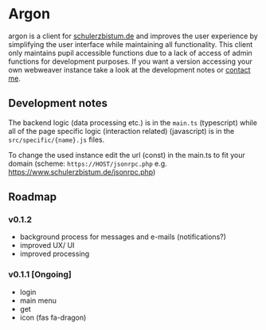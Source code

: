# Argon

argon is a client for [schulerzbistum.de](https://www.schulerzbistum.de) and improves the user experience by simplifying the user interface while maintaining all functionality. This client only maintains pupil accessible functions due to a lack of access of admin functions for development purposes. If you want a version accessing your own webweaver instance take a look at the development notes or [contact me](https://sinclair.gq/pages/contact.html).

## Development notes

The backend logic (data processing etc.) is in the `main.ts` (typescript) while all of the page specific logic (interaction related) (javascript) is in the `src/specific/{name}.js` files.

To change the used instance edit the url (const) in the main.ts to fit your domain (scheme: `https://HOST/jsonrpc.php` e.g. <https://www.schulerzbistum.de/jsonrpc.php>)

## Roadmap

### v0.1.2

- background process for messages and e-mails (notifications?)
- improved UX/ UI
- improved processing

### v0.1.1 [Ongoing]

- login
- main menu
- get
- icon (fas fa-dragon)
